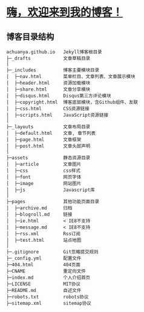 # [嗨，欢迎来到我的博客！][1]
[1]: https://achuan.io

## 博客目录结构

    achuanya.github.io   Jekyll博客根目录
    ├─_drafts            文章草稿目录
    │
    ├─_includes          博客主要模块目录
    │  ├─nav.html        菜单栏目、文章列表、文章展示模块
    │  ├─header.html     资源加载模块
    │  ├─share.html      文章分享模块
    │  ├─disqus.html     Disqus第三方评论模块
    │  ├─copyright.html  博客底部模块，含Github组件、友联
    │  ├─css.html        CSS资源链接
    │  ├─scripts.html    JavaScript资源链接
    │
    ├─_layouts           文章布局目录
    │  ├─default.html    文章, 章节列表
    │  ├─page.html       文章框架
    │  ├─post.html       文章头部声明
    │
    ├─assets             静态资源目录
    │  ├─article         文章图片
    │  ├─css             css样式
    │  ├─font            网页字体
    │  ├─image           网站图片
    │  ├─js              Javascript库
    │
    ├─pages              其他功能页面目录
    │  ├─archive.md      归档
    │  ├─blogroll.md     链接
    │  ├─ie.html         < IE8不支持
    │  ├─message.md      < IE8不支持
    │  ├─rss.xml         Rss订阅
    │  ├─test.html       站点地图
    │
    ├─.gitignore         Git忽略提交规则
    ├─_config.yml        配置文件
    ├─404.html           404页面
    ├─CNAME              重定向文件
    ├─index.md           个人介绍首页
    ├─LICENSE            MIT协议
    ├─README.md          自述文件
    ├─robots.txt         robots协议
    ├─sitemap.xml        sitemap协议
